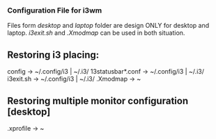 ### Configuration File for i3wm
Files form *desktop* and *laptop* folder are design ONLY for desktop and laptop.
*i3exit.sh* and *.Xmodmap* can be used in both situation.

## Restoring i3 placing:
config -> ~/.config/i3 | ~/.i3/
13statusbar*.conf -> ~/.config/i3 | ~/.i3/
i3exit.sh -> ~/.config/i3 | ~/.i3/
.Xmodmap -> ~

## Restoring multiple monitor configuration [desktop]
.xprofile -> ~
